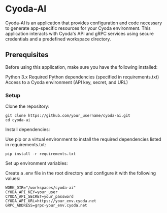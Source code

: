 # Cyoda-AI

Cyoda-AI is an application that provides configuration and code necessary to generate app-specific resources for your Cyoda environment. This application interacts with Cyoda's API and gRPC services using secure credentials and a predefined workspace directory.

## Prerequisites
Before using this application, make sure you have the following installed:

Python 3.x
Required Python dependencies (specified in requirements.txt)
Access to a Cyoda environment (API key, secret, and URL)

### Setup

Clone the repository:
```
git clone https://github.com/your_username/cyoda-ai.git
cd cyoda-ai
```

Install dependencies:

Use pip or a virtual environment to install the required dependencies listed in requirements.txt:

```
pip install -r requirements.txt
```

Set up environment variables:

Create a .env file in the root directory and configure it with the following values:

```
WORK_DIR="/workspaces/cyoda-ai"
CYODA_API_KEY=your_user
CYODA_API_SECRET=your_password
CYODA_API_URL=https://your_env.cyoda.net
GRPC_ADDRESS=grpc-your_env.cyoda.net
```